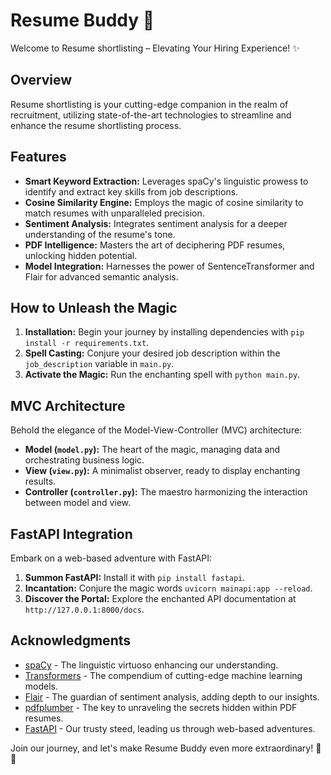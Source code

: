 # Resume Buddy 🚀

Welcome to Resume shortlisting – Elevating Your Hiring Experience! ✨

## Overview

Resume shortlisting is your cutting-edge companion in the realm of recruitment, utilizing state-of-the-art technologies to streamline and enhance the resume shortlisting process.

## Features

- **Smart Keyword Extraction:** Leverages spaCy's linguistic prowess to identify and extract key skills from job descriptions.
- **Cosine Similarity Engine:** Employs the magic of cosine similarity to match resumes with unparalleled precision.
- **Sentiment Analysis:** Integrates sentiment analysis for a deeper understanding of the resume's tone.
- **PDF Intelligence:** Masters the art of deciphering PDF resumes, unlocking hidden potential.
- **Model Integration:** Harnesses the power of SentenceTransformer and Flair for advanced semantic analysis.

## How to Unleash the Magic

1. **Installation:** Begin your journey by installing dependencies with `pip install -r requirements.txt`.
2. **Spell Casting:** Conjure your desired job description within the `job_description` variable in `main.py`.
3. **Activate the Magic:** Run the enchanting spell with `python main.py`.

## MVC Architecture

Behold the elegance of the Model-View-Controller (MVC) architecture:
- **Model (`model.py`):** The heart of the magic, managing data and orchestrating business logic.
- **View (`view.py`):** A minimalist observer, ready to display enchanting results.
- **Controller (`controller.py`):** The maestro harmonizing the interaction between model and view.

## FastAPI Integration

Embark on a web-based adventure with FastAPI:
1. **Summon FastAPI:** Install it with `pip install fastapi`.
2. **Incantation:** Conjure the magic words `uvicorn mainapi:app --reload`.
3. **Discover the Portal:** Explore the enchanted API documentation at `http://127.0.0.1:8000/docs`.

## Acknowledgments

- [spaCy](https://spacy.io/) - The linguistic virtuoso enhancing our understanding.
- [Transformers](https://huggingface.co/transformers/) - The compendium of cutting-edge machine learning models.
- [Flair](https://github.com/flairNLP/flair) - The guardian of sentiment analysis, adding depth to our insights.
- [pdfplumber](https://github.com/jsvine/pdfplumber) - The key to unraveling the secrets hidden within PDF resumes.
- [FastAPI](https://fastapi.tiangolo.com/) - Our trusty steed, leading us through web-based adventures.

Join our journey, and let's make Resume Buddy even more extraordinary! 🚀🌟
